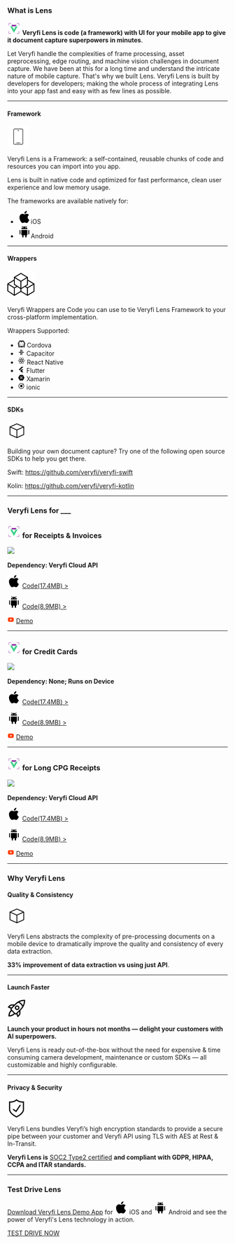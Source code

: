 ### What is Lens
![veryfi-lens](../assets/Veryfi-Lens.png) **Veryfi Lens is code (a framework) with UI for your mobile app to give it document capture superpowers in minutes**.

Let Veryfi handle the complexities of frame processing, asset preprocessing, edge routing, and machine vision challenges in document capture. We have been at this for a long time and understand the intricate nature of mobile capture. That's why we built Lens. Veryfi Lens is built by developers for developers; making the whole process of integrating Lens into your app fast and easy with as few lines as possible.

---
#### Framework
![smarth-phone](../assets/smartphone.png)

Veryfi Lens is a Framework: a self-contained, reusable chunks of code and resources you can import into you app.

Lens is built in native code and optimized for fast performance, clean user experience and low memory usage.

The frameworks are available natively for:
- ![apple-logo](../assets/apple-logo.png)iOS 
- ![android-logo](../assets/android-os.png)Android

---
#### Wrappers
![wrappers-logo](../assets/wrapper-logo.png)

Veryfi Wrappers are Code you can use to tie Veryfi Lens Framework to your cross-platform implementation.

Wrappers Supported:
- ![cordova-logo](../assets/cordova-logo.png) Cordova
- ![capacitor-logo](../assets/capacitor-logo.png) Capacitor
- ![react-native-logo](../assets/react-native-logo.png) React Native
- ![flutter-logo](../assets/flutter-logo.png) Flutter
- ![xamarin-logo](../assets/xamarin-logo.png) Xamarin
- ![ionic-logo](../assets/ionic-logo.png) ionic

---

#### SDKs

![sdks-logo](../assets/cube-sdks.png)

Building your own document capture? Try one of the following open source SDKs to help you get there.

Swift: https://github.com/veryfi/veryfi-swift 

Kolin: https://github.com/veryfi/veryfi-kotlin

---

### Veryfi Lens for ___

### ![veryfi-lens](../assets/Veryfi-Lens.png) **for Receipts & Invoices**
![](https://www.veryfi.com/wp-content/uploads/Veryfi-Lens-Multi-Docs.jpg)

**Dependency: Veryfi Cloud API**

![apple-logo](../assets/apple-logo.png) [Code(17.4MB) >](/lens/docs/ios/#receipts-invoices) 

![android-logo](../assets/android-os.png) [Code(8.9MB) >](/lens/docs/android/#receipts-invoices)

![youtube-logo](../assets/youtube-play.png) [Demo](https://www.youtube.com/watch?v=BBIdWOoD63Y&themeRefresh=1)

---
### ![veryfi-lens](../assets/Veryfi-Lens.png) **for Credit Cards**
![](https://www.veryfi.com/wp-content/uploads/Veryfi-Lens-Credit-Card.jpg)

**Dependency: None; Runs on Device**

![apple-logo](../assets/apple-logo.png) [Code(17.4MB) >](/lens/docs/ios/#credit-cards)

![android-logo](../assets/android-os.png) [Code(8.9MB) >](/lens/docs/android/#credit-cards)

![youtube-logo](../assets/youtube-play.png) [Demo](https://www.youtube.com/watch?v=bIzfIJT3hQ4)

---
### ![veryfi-lens](../assets/Veryfi-Lens.png) **for Long CPG Receipts**
![](https://www.veryfi.com/wp-content/uploads/Veryfi-Lens-Long-Stitch.jpg)

**Dependency: Veryfi Cloud API**

![apple-logo](../assets/apple-logo.png) [Code(17.4MB) >](/lens/docs/ios/#long-receipts)

![android-logo](../assets/android-os.png) [Code(8.9MB) >](/lens/docs/android/#long-receipts)

![youtube-logo](../assets/youtube-play.png) [Demo](https://www.youtube.com/watch?v=vqSzIw9jvFU)

---
### Why Veryfi Lens

#### Quality & Consistency
![sdks-logo](../assets/cube-sdks.png)

Veryfi Lens abstracts the complexity of pre-processing documents on a mobile device to dramatically improve the quality and consistency of every data extraction.

**33% improvement of data extraction vs using just API**.

---
#### Launch Faster
![space-ship](../assets/space-ship.png)

**Launch your product in hours not months — delight your customers with AI superpowers.**

Veryfi Lens is ready out-of-the-box without the need for expensive & time consuming camera development, maintenance or custom SDKs — all customizable and highly configurable.

---
#### Privacy & Security
![security&privacy](../assets/shield.png)

Veryfi Lens bundles Veryfi’s high encryption standards to provide a secure pipe between your customer and Veryfi API using TLS with AES at Rest & In-Transit.

**Veryfi Lens is** [SOC2 Type2 certified](https://veryfi.com/veryfi-shield) **and compliant with GDPR, HIPAA, CCPA and ITAR standards.**

---
### Test Drive Lens

[Download Veryfi Lens Demo App](/lens/docs/download/) for ![apple-logo](../assets/apple-logo.png) iOS and ![android-logo](../assets/android-os.png) Android and see the power of Veryfi's Lens technology in action.

[TEST DRIVE NOW](/lens/docs/download/)